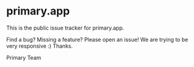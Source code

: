 # primary.app
This is the public issue tracker for primary.app.

Find a bug? Missing a feature? Please open an issue! We are trying to be very responsive :) Thanks.

Primary Team
